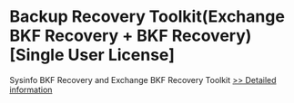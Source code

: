 # Backup Recovery Toolkit(Exchange BKF Recovery + BKF Recovery)[Single User License]
Sysinfo BKF Recovery and Exchange BKF Recovery Toolkit
[>> Detailed information](https://secure.shareit.com/shareit/product.html?productid=300999441&affiliateid=200057808)